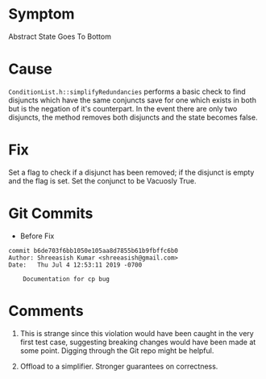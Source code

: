 # Symptom
Abstract State Goes To Bottom

# Cause
`ConditionList.h::simplifyRedundancies` performs a basic check 
to find disjuncts which have the same conjuncts save for one
which exists in both but is the negation of it's counterpart.
In the event there are only two disjuncts, the method removes
both disjuncts and the state becomes false.

# Fix
Set a flag to check if a disjunct has been removed; if the 
disjunct is empty and the flag is set. Set the conjunct to
be Vacuosly True.

# Git Commits
* Before Fix
```
commit b6de703f6bb1050e105aa8d7855b61b9fbffc6b0
Author: Shreeasish Kumar <shreeasish@gmail.com>
Date:   Thu Jul 4 12:53:11 2019 -0700

    Documentation for cp bug

```
# Comments

1. This is strange since this violation would have been caught
in the very first test case, suggesting breaking changes
would have been made at some point.
Digging through the Git repo might be helpful.

2. Offload to a simplifier. Stronger guarantees on correctness.
